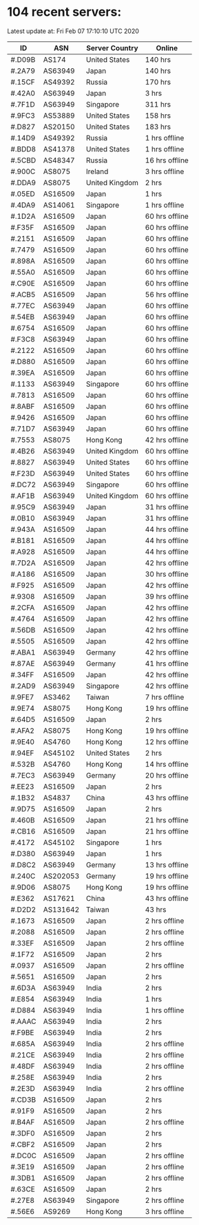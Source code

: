 # 104 recent servers:

Latest update at: Fri Feb 07 17:10:10 UTC 2020

| ID | ASN | Server Country | Online |
| -- | --- | -------------- | ------ |
| #.D09B | AS174 | United States | 140 hrs |
| #.2A79 | AS63949 | Japan | 140 hrs |
| #.15CF | AS49392 | Russia | 170 hrs |
| #.42A0 | AS63949 | Japan | 3 hrs |
| #.7F1D | AS63949 | Singapore | 311 hrs |
| #.9FC3 | AS53889 | United States | 158 hrs |
| #.D827 | AS20150 | United States | 183 hrs |
| #.14D9 | AS49392 | Russia | 1 hrs offline |
| #.BDD8 | AS41378 | United States | 1 hrs offline |
| #.5CBD | AS48347 | Russia | 16 hrs offline |
| #.900C | AS8075 | Ireland | 3 hrs offline |
| #.DDA9 | AS8075 | United Kingdom | 2 hrs |
| #.05ED | AS16509 | Japan | 1 hrs |
| #.4DA9 | AS14061 | Singapore | 1 hrs offline |
| #.1D2A | AS16509 | Japan | 60 hrs offline |
| #.F35F | AS16509 | Japan | 60 hrs offline |
| #.2151 | AS16509 | Japan | 60 hrs offline |
| #.7479 | AS16509 | Japan | 60 hrs offline |
| #.898A | AS16509 | Japan | 60 hrs offline |
| #.55A0 | AS16509 | Japan | 60 hrs offline |
| #.C90E | AS16509 | Japan | 60 hrs offline |
| #.ACB5 | AS16509 | Japan | 56 hrs offline |
| #.77EC | AS63949 | Japan | 60 hrs offline |
| #.54EB | AS63949 | Japan | 60 hrs offline |
| #.6754 | AS16509 | Japan | 60 hrs offline |
| #.F3C8 | AS63949 | Japan | 60 hrs offline |
| #.2122 | AS16509 | Japan | 60 hrs offline |
| #.D880 | AS16509 | Japan | 60 hrs offline |
| #.39EA | AS16509 | Japan | 60 hrs offline |
| #.1133 | AS63949 | Singapore | 60 hrs offline |
| #.7813 | AS16509 | Japan | 60 hrs offline |
| #.8ABF | AS16509 | Japan | 60 hrs offline |
| #.9426 | AS16509 | Japan | 60 hrs offline |
| #.71D7 | AS63949 | Japan | 60 hrs offline |
| #.7553 | AS8075 | Hong Kong | 42 hrs offline |
| #.4B26 | AS63949 | United Kingdom | 60 hrs offline |
| #.8827 | AS63949 | United States | 60 hrs offline |
| #.F23D | AS63949 | United States | 60 hrs offline |
| #.DC72 | AS63949 | Singapore | 60 hrs offline |
| #.AF1B | AS63949 | United Kingdom | 60 hrs offline |
| #.95C9 | AS63949 | Japan | 31 hrs offline |
| #.0B10 | AS63949 | Japan | 31 hrs offline |
| #.943A | AS16509 | Japan | 44 hrs offline |
| #.B181 | AS16509 | Japan | 44 hrs offline |
| #.A928 | AS16509 | Japan | 44 hrs offline |
| #.7D2A | AS16509 | Japan | 42 hrs offline |
| #.A186 | AS16509 | Japan | 30 hrs offline |
| #.F925 | AS16509 | Japan | 42 hrs offline |
| #.9308 | AS16509 | Japan | 39 hrs offline |
| #.2CFA | AS16509 | Japan | 42 hrs offline |
| #.4764 | AS16509 | Japan | 42 hrs offline |
| #.56DB | AS16509 | Japan | 42 hrs offline |
| #.5505 | AS16509 | Japan | 42 hrs offline |
| #.ABA1 | AS63949 | Germany | 42 hrs offline |
| #.87AE | AS63949 | Germany | 41 hrs offline |
| #.34FF | AS16509 | Japan | 42 hrs offline |
| #.2AD9 | AS63949 | Singapore | 42 hrs offline |
| #.9FE7 | AS3462 | Taiwan | 7 hrs offline |
| #.9E74 | AS8075 | Hong Kong | 19 hrs offline |
| #.64D5 | AS16509 | Japan | 2 hrs |
| #.AFA2 | AS8075 | Hong Kong | 19 hrs offline |
| #.9E40 | AS4760 | Hong Kong | 12 hrs offline |
| #.94EF | AS45102 | United States | 2 hrs |
| #.532B | AS4760 | Hong Kong | 14 hrs offline |
| #.7EC3 | AS63949 | Germany | 20 hrs offline |
| #.EE23 | AS16509 | Japan | 2 hrs |
| #.1B32 | AS4837 | China | 43 hrs offline |
| #.9D75 | AS16509 | Japan | 2 hrs |
| #.460B | AS16509 | Japan | 21 hrs offline |
| #.CB16 | AS16509 | Japan | 21 hrs offline |
| #.4172 | AS45102 | Singapore | 1 hrs |
| #.D380 | AS63949 | Japan | 1 hrs |
| #.D8C2 | AS63949 | Germany | 13 hrs offline |
| #.240C | AS202053 | Germany | 19 hrs offline |
| #.9D06 | AS8075 | Hong Kong | 19 hrs offline |
| #.E362 | AS17621 | China | 43 hrs offline |
| #.D2D2 | AS131642 | Taiwan | 43 hrs |
| #.1673 | AS16509 | Japan | 2 hrs offline |
| #.2088 | AS16509 | Japan | 2 hrs offline |
| #.33EF | AS16509 | Japan | 2 hrs offline |
| #.1F72 | AS16509 | Japan | 2 hrs |
| #.0937 | AS16509 | Japan | 2 hrs offline |
| #.5651 | AS16509 | Japan | 2 hrs |
| #.6D3A | AS63949 | India | 2 hrs |
| #.E854 | AS63949 | India | 1 hrs |
| #.D884 | AS63949 | India | 1 hrs offline |
| #.AAAC | AS63949 | India | 2 hrs |
| #.F9BE | AS63949 | India | 2 hrs |
| #.685A | AS63949 | India | 2 hrs offline |
| #.21CE | AS63949 | India | 2 hrs offline |
| #.48DF | AS63949 | India | 2 hrs offline |
| #.258E | AS63949 | India | 2 hrs |
| #.2E3D | AS63949 | India | 2 hrs offline |
| #.CD3B | AS16509 | Japan | 2 hrs |
| #.91F9 | AS16509 | Japan | 2 hrs |
| #.B4AF | AS16509 | Japan | 2 hrs offline |
| #.3DF0 | AS16509 | Japan | 2 hrs |
| #.CBF2 | AS16509 | Japan | 2 hrs |
| #.DC0C | AS16509 | Japan | 2 hrs offline |
| #.3E19 | AS16509 | Japan | 2 hrs offline |
| #.3DB1 | AS16509 | Japan | 2 hrs offline |
| #.63CE | AS16509 | Japan | 2 hrs |
| #.27E8 | AS63949 | Singapore | 2 hrs offline |
| #.56E6 | AS9269 | Hong Kong | 3 hrs offline |

